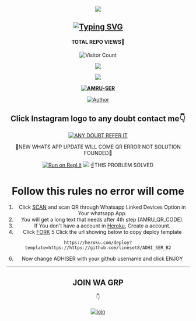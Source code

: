 <div align="center">
  <p align="center">
<img src=adhiser1.png>
</p>

## [![Typing SVG](https://readme-typing-svg.herokuapp.com?font=Rockstar-ExtraBold&color=F33A6A&lines=WELCOME+TO+AMRUSIR+WA+BOT+REPO;CREATED+BY+AMRU+SIR;THIS+IS+A+USERBOT+PRIVATE+AND+PUBLIC+BOT;WITH+MORE+FEATHERS)](https://git.io/typing-svg)

 </a>
</p>

#### TOTAL REPO VIEWS📍
![Visitor Count](https://profile-counter.glitch.me/terror-boy/count.svg)
  



<div align="center">
  <p align="center">
<img src=adhiser.jpeg>
</p>

<img src=https://i.ibb.co/s1CSFK7/ae6572d653ee04f78fc986bddd89d5b3.png>
</p>

**[![AMRU-SER](https://raw.githubusercontent.com/rodrigograca31/rodrigograca31/master/matrix.svg)](http://wa.me/919567561840?text=Can%20you%20help%20bro)**

  <p align="center">
<a href="https:"><img title="Author" src="https://img.shields.io/badge/Author--Amruthesh/AMRU-SER?color=blue&style=for-the-badge&logo=whatsapp"></a>
</p>
</div>
<p align="center">

## Click Instagram logo to any doubt contact me👇

 [![ANY DOUBT REFER IT](https://i.imgur.com/OnPjBJ7.png)](https://instagram.com/king_lion4702)


🚫NEW WHATS APP UPDATE WILL COME QR ERROR
 NOT SOLUTION FOUNDED🚫

[![Run on Repl.it](https://repl.it/badge/github/quiec/whatsAlfa)](https://replit.com/@ABUOP1/AMRU-SER-QR?v=1)
<img src=https://i.imgur.com/LTQumgu.jpeg>
☝️THIS PROBLEM SOLVED 
# Follow this rules no error will come
1. Click [SCAN](https://replit.com/@ABUOP1/AMRU-SER-QR?v=1) and scan QR through Whatsapp Linked Devices Option in Your whatsapp App.
2. You will get a long text that needs after 4th step (AMRU_QR_CODE).
3. If You don't have a account in [Heroku](https://signup.heroku.com/), Create a account.
4. Click [FORK](https://github.com/lineset8/ADHI_SER_B2/fork) 
5 Click the url showing below to copy deploy template
````
https://heroku.com/deploy?template=https://https://github.com/lineset8/ADHI_SER_B2
````
6. Now change ADHISER with your github username and click ENJOY

----

  

## JOIN WA GRP
👇
    <br>
<br>
  [![join](https://github.com/Alien-alfa/PublicBot/blob/main/wlogo.svg.png)](https://chat.whatsapp.com/K73Q0HiA3YX8TOtBy18j3C)
  <div align="center">
       



